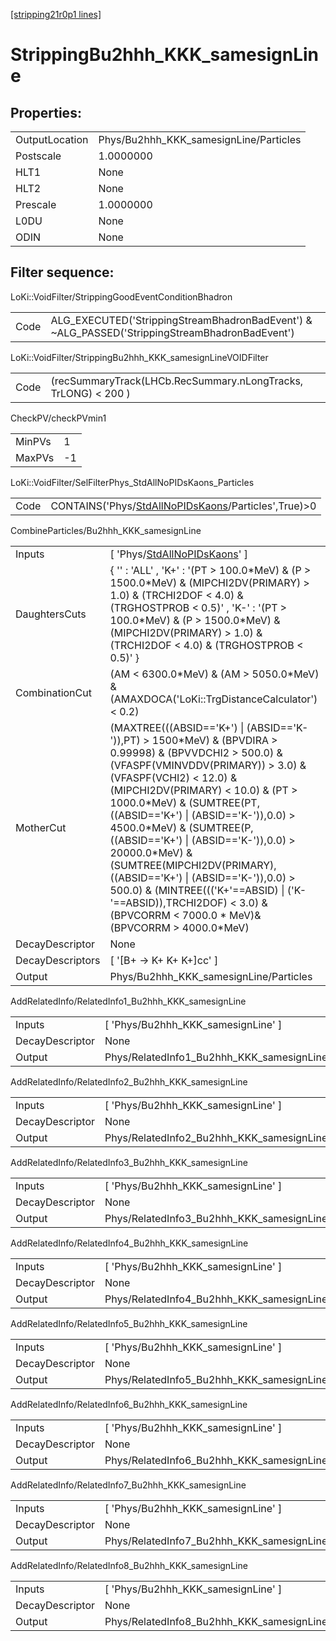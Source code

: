 [[stripping21r0p1 lines]](./stripping21r0p1-index)

# StrippingBu2hhh_KKK_samesignLine

## Properties:

|                |                                        |
|----------------|----------------------------------------|
| OutputLocation | Phys/Bu2hhh_KKK_samesignLine/Particles |
| Postscale      | 1.0000000                              |
| HLT1           | None                                   |
| HLT2           | None                                   |
| Prescale       | 1.0000000                              |
| L0DU           | None                                   |
| ODIN           | None                                   |

## Filter sequence:

LoKi::VoidFilter/StrippingGoodEventConditionBhadron

|      |                                                                                                |
|------|------------------------------------------------------------------------------------------------|
| Code | ALG_EXECUTED('StrippingStreamBhadronBadEvent') & ~ALG_PASSED('StrippingStreamBhadronBadEvent') |

LoKi::VoidFilter/StrippingBu2hhh_KKK_samesignLineVOIDFilter

|      |                                                                |
|------|----------------------------------------------------------------|
| Code | (recSummaryTrack(LHCb.RecSummary.nLongTracks, TrLONG) \< 200 ) |

CheckPV/checkPVmin1

|        |     |
|--------|-----|
| MinPVs | 1   |
| MaxPVs | -1  |

LoKi::VoidFilter/SelFilterPhys_StdAllNoPIDsKaons_Particles

|      |                                                                                                             |
|------|-------------------------------------------------------------------------------------------------------------|
| Code | CONTAINS('Phys/[StdAllNoPIDsKaons](./stripping21r0p1-commonparticles-stdallnopidskaons)/Particles',True)\>0 |

CombineParticles/Bu2hhh_KKK_samesignLine

|                  |                                                                                                                                                                                                                                                                                                                                                                                                                                                                                                                                                                             |
|------------------|-----------------------------------------------------------------------------------------------------------------------------------------------------------------------------------------------------------------------------------------------------------------------------------------------------------------------------------------------------------------------------------------------------------------------------------------------------------------------------------------------------------------------------------------------------------------------------|
| Inputs           | [ 'Phys/[StdAllNoPIDsKaons](./stripping21r0p1-commonparticles-stdallnopidskaons)' ]                                                                                                                                                                                                                                                                                                                                                                                                                                                                                       |
| DaughtersCuts    | { '' : 'ALL' , 'K+' : '(PT \> 100.0\*MeV) & (P \> 1500.0\*MeV) & (MIPCHI2DV(PRIMARY) \> 1.0) & (TRCHI2DOF \< 4.0) & (TRGHOSTPROB \< 0.5)' , 'K-' : '(PT \> 100.0\*MeV) & (P \> 1500.0\*MeV) & (MIPCHI2DV(PRIMARY) \> 1.0) & (TRCHI2DOF \< 4.0) & (TRGHOSTPROB \< 0.5)' }                                                                                                                                                                                                                                                                                                    |
| CombinationCut   | (AM \< 6300.0\*MeV) & (AM \> 5050.0\*MeV) & (AMAXDOCA('LoKi::TrgDistanceCalculator') \< 0.2)                                                                                                                                                                                                                                                                                                                                                                                                                                                                                |
| MotherCut        | (MAXTREE(((ABSID=='K+') \| (ABSID=='K-')),PT) \> 1500\*MeV) & (BPVDIRA \> 0.99998) & (BPVVDCHI2 \> 500.0) & (VFASPF(VMINVDDV(PRIMARY)) \> 3.0) & (VFASPF(VCHI2) \< 12.0) & (MIPCHI2DV(PRIMARY) \< 10.0) & (PT \> 1000.0\*MeV) & (SUMTREE(PT,((ABSID=='K+') \| (ABSID=='K-')),0.0) \> 4500.0\*MeV) & (SUMTREE(P,((ABSID=='K+') \| (ABSID=='K-')),0.0) \> 20000.0\*MeV) & (SUMTREE(MIPCHI2DV(PRIMARY),((ABSID=='K+') \| (ABSID=='K-')),0.0) \> 500.0) & (MINTREE((('K+'==ABSID) \| ('K-'==ABSID)),TRCHI2DOF) \< 3.0) & (BPVCORRM \< 7000.0 \* MeV)& (BPVCORRM \> 4000.0\*MeV) |
| DecayDescriptor  | None                                                                                                                                                                                                                                                                                                                                                                                                                                                                                                                                                                        |
| DecayDescriptors | [ '[B+ -\> K+ K+ K+]cc' ]                                                                                                                                                                                                                                                                                                                                                                                                                                                                                                                                               |
| Output           | Phys/Bu2hhh_KKK_samesignLine/Particles                                                                                                                                                                                                                                                                                                                                                                                                                                                                                                                                      |

AddRelatedInfo/RelatedInfo1_Bu2hhh_KKK_samesignLine

|                 |                                                     |
|-----------------|-----------------------------------------------------|
| Inputs          | [ 'Phys/Bu2hhh_KKK_samesignLine' ]                |
| DecayDescriptor | None                                                |
| Output          | Phys/RelatedInfo1_Bu2hhh_KKK_samesignLine/Particles |

AddRelatedInfo/RelatedInfo2_Bu2hhh_KKK_samesignLine

|                 |                                                     |
|-----------------|-----------------------------------------------------|
| Inputs          | [ 'Phys/Bu2hhh_KKK_samesignLine' ]                |
| DecayDescriptor | None                                                |
| Output          | Phys/RelatedInfo2_Bu2hhh_KKK_samesignLine/Particles |

AddRelatedInfo/RelatedInfo3_Bu2hhh_KKK_samesignLine

|                 |                                                     |
|-----------------|-----------------------------------------------------|
| Inputs          | [ 'Phys/Bu2hhh_KKK_samesignLine' ]                |
| DecayDescriptor | None                                                |
| Output          | Phys/RelatedInfo3_Bu2hhh_KKK_samesignLine/Particles |

AddRelatedInfo/RelatedInfo4_Bu2hhh_KKK_samesignLine

|                 |                                                     |
|-----------------|-----------------------------------------------------|
| Inputs          | [ 'Phys/Bu2hhh_KKK_samesignLine' ]                |
| DecayDescriptor | None                                                |
| Output          | Phys/RelatedInfo4_Bu2hhh_KKK_samesignLine/Particles |

AddRelatedInfo/RelatedInfo5_Bu2hhh_KKK_samesignLine

|                 |                                                     |
|-----------------|-----------------------------------------------------|
| Inputs          | [ 'Phys/Bu2hhh_KKK_samesignLine' ]                |
| DecayDescriptor | None                                                |
| Output          | Phys/RelatedInfo5_Bu2hhh_KKK_samesignLine/Particles |

AddRelatedInfo/RelatedInfo6_Bu2hhh_KKK_samesignLine

|                 |                                                     |
|-----------------|-----------------------------------------------------|
| Inputs          | [ 'Phys/Bu2hhh_KKK_samesignLine' ]                |
| DecayDescriptor | None                                                |
| Output          | Phys/RelatedInfo6_Bu2hhh_KKK_samesignLine/Particles |

AddRelatedInfo/RelatedInfo7_Bu2hhh_KKK_samesignLine

|                 |                                                     |
|-----------------|-----------------------------------------------------|
| Inputs          | [ 'Phys/Bu2hhh_KKK_samesignLine' ]                |
| DecayDescriptor | None                                                |
| Output          | Phys/RelatedInfo7_Bu2hhh_KKK_samesignLine/Particles |

AddRelatedInfo/RelatedInfo8_Bu2hhh_KKK_samesignLine

|                 |                                                     |
|-----------------|-----------------------------------------------------|
| Inputs          | [ 'Phys/Bu2hhh_KKK_samesignLine' ]                |
| DecayDescriptor | None                                                |
| Output          | Phys/RelatedInfo8_Bu2hhh_KKK_samesignLine/Particles |
